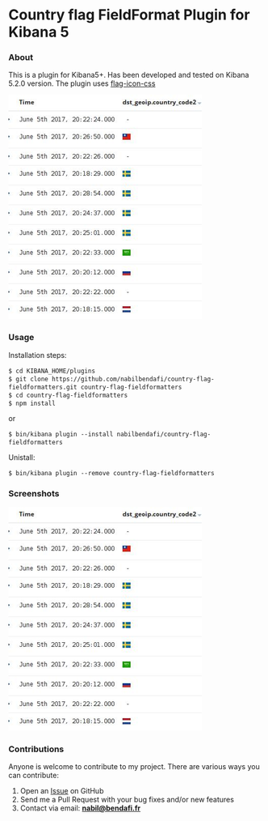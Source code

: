 # Country flag FieldFormat Plugin for Kibana 5 

### About
This is a plugin for Kibana5+. Has been developed and tested on Kibana 5.2.0 version. The plugin uses [flag-icon-css](https://github.com/lipis/flag-icon-css)

![Screenshot](images/country.jpg)

### Usage
Installation steps:
```
$ cd KIBANA_HOME/plugins
$ git clone https://github.com/nabilbendafi/country-flag-fieldformatters.git country-flag-fieldformatters
$ cd country-flag-fieldformatters
$ npm install
```
or 
```
$ bin/kibana plugin --install nabilbendafi/country-flag-fieldformatters
```

Unistall:
```
$ bin/kibana plugin --remove country-flag-fieldformatters
```

### Screenshots
![Screenshot](images/country.jpg)

### Contributions
Anyone is welcome to contribute to my project. There are various ways you can contribute:

1. Open an [Issue](https://github.com/nabilbendafi/country-flag-fieldformatters/issues) on GitHub
2. Send me a Pull Request with your bug fixes and/or new features
3. Contact via email: **nabil@bendafi.fr**
